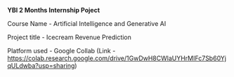 **YBI 2 Months Internship Poject**

Course Name - Artificial Intelligence and Generative AI

Project title - Icecream Revenue Prediction

Platform used - Google Collab
(Link - https://colab.research.google.com/drive/1GwDwH8CWlaUYHrMIFc7Sb60YjqULdwba?usp=sharing)
